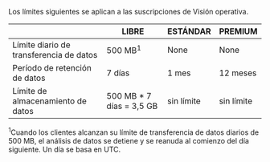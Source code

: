 
Los límites siguientes se aplican a las suscripciones de Visión operativa.


| |LIBRE|ESTÁNDAR|PREMIUM|
|---|---|---|---|
|Límite diario de transferencia de datos|500 MB<sup>1</sup>|None|None|
|Período de retención de datos|7 días|1 mes|12 meses|
|Límite de almacenamiento de datos|500 MB * 7 días = 3,5 GB|sin límite|sin límite|


<sup>1</sup>Cuando los clientes alcanzan su límite de transferencia de datos diarios de 500 MB, el análisis de datos se detiene y se reanuda al comienzo del día siguiente. Un día se basa en UTC.

<!---HONumber=August15_HO6-->